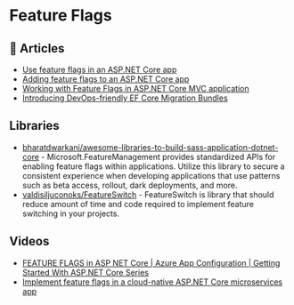 
# Feature Flags

## 📝 Articles
- [Use feature flags in an ASP.NET Core app](https://docs.microsoft.com/en-us/azure/azure-app-configuration/use-feature-flags-dotnet-core?tabs=core5x)
- [Adding feature flags to an ASP.NET Core app](https://dotnetthoughts.net/adding-feature-flags-to-an-asp-net-core-app-part1/)
- [Working with Feature Flags in ASP.NET Core MVC application](https://dotnetthoughts.net/adding-feature-flags-to-an-asp-net-core-app-part2/)
- [Introducing DevOps-friendly EF Core Migration Bundles](https://devblogs.microsoft.com/dotnet/introducing-devops-friendly-ef-core-migration-bundles/)

## Libraries
- [bharatdwarkani/awesome-libraries-to-build-sass-application-dotnet-core](https://github.com/bharatdwarkani/awesome-libraries-to-build-sass-application-dotnet-core) - Microsoft.FeatureManagement provides standardized APIs for enabling feature flags within applications. Utilize this library to secure a consistent experience when developing applications that use patterns such as beta access, rollout, dark deployments, and more.
- [valdisiljuconoks/FeatureSwitch](https://github.com/valdisiljuconoks/FeatureSwitch) - FeatureSwitch is library that should reduce amount of time and code required to implement feature switching in your projects.

## Videos
- [FEATURE FLAGS in ASP NET Core | Azure App Configuration | Getting Started With ASP.NET Core Series](https://www.youtube.com/watch?v=qtp90IYMRh8)
- [Implement feature flags in a cloud-native ASP.NET Core microservices app](https://docs.microsoft.com/en-us/learn/modules/microservices-configuration-aspnet-core)